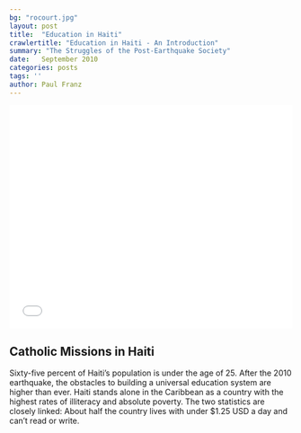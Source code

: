 ```yaml
---
bg: "rocourt.jpg"
layout: post
title:  "Education in Haiti"
crawlertitle: "Education in Haiti - An Introduction"
summary: "The Struggles of the Post-Earthquake Society"
date:   September 2010
categories: posts
tags: ''
author: Paul Franz
---
```

<div class="articleVideo">
<iframe src="//player.vimeo.com/video/16665451" width="100%" height="397" frameborder="0" title="An Introduction to Reform in Haiti" webkitallowfullscreen mozallowfullscreen allowfullscreen></iframe>
</div>


## Catholic Missions in Haiti

Sixty-five percent of Haiti’s population is under the age of 25. After the 2010 earthquake, the obstacles to building a universal education system are higher than ever. Haiti stands alone in the Caribbean as a country with the highest rates of illiteracy and absolute poverty. The two statistics are closely linked: About half the country lives with under $1.25 USD a day and can’t read or write.
